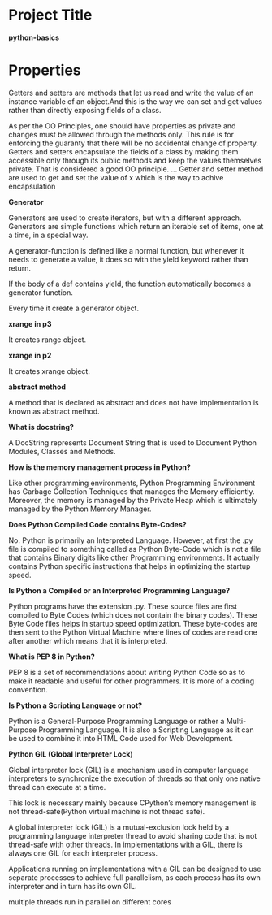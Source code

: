 # Project Title
**python-basics**

# Properties
  Getters and setters are methods that let us read and write the value of an instance variable of an object.And this is the way we can set and get values rather than directly exposing fields of a class.

  As per the OO Principles, one should have properties as private and changes must be allowed through the   methods only. This rule is for enforcing the guaranty that there will be no accidental change of property. 
  Getters and setters encapsulate the fields of a class by making them accessible only through its public methods and keep the values themselves private. That is considered a good OO principle. ... Getter and setter method are used to get and set the value of x which is the way to achive encapsulation

**Generator**

Generators are used to create iterators, but with a different approach. Generators are simple functions which return an iterable set of items, one at a time, in a special way.

A generator-function is defined like a normal function, but whenever it needs to generate a value, it does so with the yield keyword rather than return. 

If the body of a def contains yield, the function automatically becomes a generator function.

Every time it create a generator object.


**xrange in p3**

It creates range object.

**xrange in p2**

It creates xrange object.

**abstract method**

A method that is declared as abstract and does not have implementation is known as abstract method.

**What is docstring?**

A DocString represents Document String that is used to Document Python Modules, Classes and Methods.


**How is the memory management process in Python?**

Like other programming environments, Python Programming Environment has Garbage Collection Techniques that manages the Memory efficiently. Moreover, the memory is managed by the Private Heap which is ultimately managed by the Python Memory Manager.


**Does Python Compiled Code contains Byte-Codes?**

No. Python is primarily an Interpreted Language. However, at first the .py file is compiled to something called as Python Byte-Code which is not a file that contains Binary digits like other Programming environments. It actually contains Python specific instructions that helps in optimizing the startup speed.

**Is Python a Compiled or an Interpreted Programming Language?**

Python programs have the extension .py. These source files are first compiled to Byte Codes (which does not contain the binary codes). These Byte Code files helps in startup speed optimization. These byte-codes are then sent to the Python Virtual Machine where lines of codes are read one after another which means that it is interpreted.

**What is PEP 8 in Python?**

PEP 8 is a set of recommendations about writing Python Code so as to make it readable and useful for other programmers. It is more of a coding convention.


**Is Python a Scripting Language or not?**

Python is a General-Purpose Programming Language or rather a Multi-Purpose Programming Language. It is also a Scripting Language as it can be used to combine it into HTML Code used for Web Development.

**Python GIL (Global Interpreter Lock)**

Global interpreter lock (GIL) is a mechanism used in computer language interpreters to synchronize the execution of threads so that only one native thread can execute at a time.

This lock is necessary mainly because CPython’s memory management is not thread-safe(Python virtual machine is not thread safe).

A global interpreter lock (GIL) is a mutual-exclusion lock held by a programming language interpreter thread to avoid sharing code that is not thread-safe with other threads. In implementations with a GIL, there is always one GIL for each interpreter process.

Applications running on implementations with a GIL can be designed to use separate processes to achieve full parallelism, as each process has its own interpreter and in turn has its own GIL.

multiple threads run in parallel on different cores
